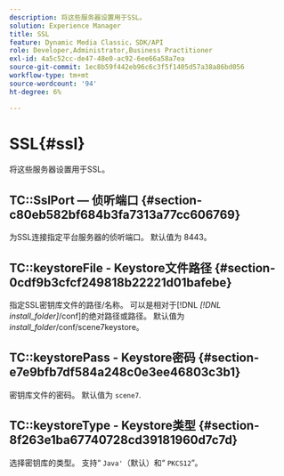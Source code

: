 ```yaml
---
description: 将这些服务器设置用于SSL。
solution: Experience Manager
title: SSL
feature: Dynamic Media Classic，SDK/API
role: Developer,Administrator,Business Practitioner
exl-id: 4a5c52cc-de47-48e0-ac92-6ee66a58a7ea
source-git-commit: 1ec8b59f442eb96c6c3f5f1405d57a38a86bd056
workflow-type: tm+mt
source-wordcount: '94'
ht-degree: 6%

---
```


# SSL{#ssl}

将这些服务器设置用于SSL。

## TC::SslPort — 侦听端口 {#section-c80eb582bf684b3fa7313a77cc606769}

为SSL连接指定平台服务器的侦听端口。 默认值为 8443。

## TC::keystoreFile - Keystore文件路径 {#section-0cdf9b3cfcf249818b22221d01bafebe}

指定SSL密钥库文件的路径/名称。 可以是相对于[!DNL *[!DNL install_folder]*/conf]的绝对路径或路径。 默认值为&#x200B;*install_folder*/conf/scene7keystore。

## TC::keystorePass - Keystore密码 {#section-e7e9bfb7df584a248c0e3ee46803c3b1}

密钥库文件的密码。 默认值为 `scene7`.

## TC::keystoreType - Keystore类型 {#section-8f263e1ba67740728cd39181960d7c7d}

选择密钥库的类型。 支持“ `Java'`（默认）和“ `PKCS12`”。
